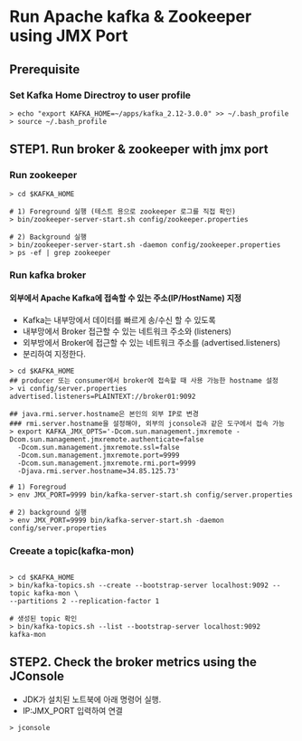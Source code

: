 # Run Apache kafka & Zookeeper using JMX Port

## Prerequisite
### Set Kafka Home Directroy to user profile 
```
> echo "export KAFKA_HOME=~/apps/kafka_2.12-3.0.0" >> ~/.bash_profile
> source ~/.bash_profile
```
## STEP1. Run broker & zookeeper with jmx port
### Run zookeeper
```
> cd $KAFKA_HOME

# 1) Foreground 실행 (테스트 용으로 zookeeper 로그를 직접 확인)
> bin/zookeeper-server-start.sh config/zookeeper.properties

# 2) Background 실행
> bin/zookeeper-server-start.sh -daemon config/zookeeper.properties
> ps -ef | grep zookeeper
```

### Run kafka broker
#### 외부에서 Apache Kafka에 접속할 수 있는 주소(IP/HostName) 지정
- Kafka는 내부망에서 데이터를 빠르게 송/수신 할 수 있도록
- 내부망에서 Broker 접근할 수 있는 네트워크 주소와 (listeners)
- 외부방에서 Broker에 접근할 수 있는 네트워크 주소를 (advertised.listeners)
- 분리하여 지정한다.

```
> cd $KAFKA_HOME
## producer 또는 consumer에서 broker에 접속할 때 사용 가능한 hostname 설정 
> vi config/server.properties
advertised.listeners=PLAINTEXT://broker01:9092

## java.rmi.server.hostname은 본인의 외부 IP로 변경
### rmi.server.hostname을 설정해야, 외부의 jconsole과 같은 도구에서 접속 가능
> export KAFKA_JMX_OPTS='-Dcom.sun.management.jmxremote -Dcom.sun.management.jmxremote.authenticate=false 
  -Dcom.sun.management.jmxremote.ssl=false 
  -Dcom.sun.management.jmxremote.port=9999 
  -Dcom.sun.management.jmxremote.rmi.port=9999 
  -Djava.rmi.server.hostname=34.85.125.73'

# 1) Foregroud 
> env JMX_PORT=9999 bin/kafka-server-start.sh config/server.properties

# 2) background 실행
> env JMX_PORT=9999 bin/kafka-server-start.sh -daemon config/server.properties
```

### Creeate a topic(kafka-mon)
```

> cd $KAFKA_HOME
> bin/kafka-topics.sh --create --bootstrap-server localhost:9092 --topic kafka-mon \
--partitions 2 --replication-factor 1

# 생성된 topic 확인
> bin/kafka-topics.sh --list --bootstrap-server localhost:9092 
kafka-mon
```



## STEP2. Check the broker metrics using the JConsole
- JDK가 설치된 노트북에 아래 명령어 실행. 
- IP:JMX_PORT 입력하여 연결
```
> jconsole
```
